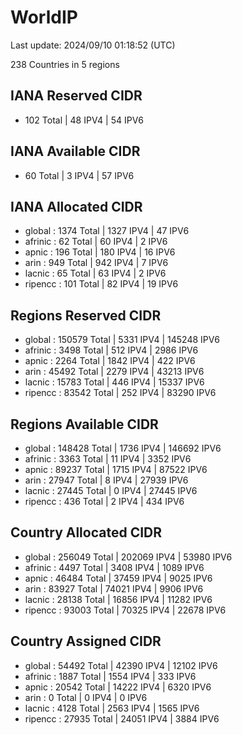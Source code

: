 # WorldIP

Last update: 2024/09/10 01:18:52 (UTC)

238 Countries in 5 regions

## IANA Reserved CIDR

- 102 Total | 48 IPV4 | 54 IPV6

## IANA Available CIDR

- 60 Total | 3 IPV4 | 57 IPV6

## IANA Allocated CIDR

- global : 1374 Total | 1327 IPV4 | 47 IPV6
- afrinic : 62 Total | 60 IPV4 | 2 IPV6
- apnic : 196 Total | 180 IPV4 | 16 IPV6
- arin : 949 Total | 942 IPV4 | 7 IPV6
- lacnic : 65 Total | 63 IPV4 | 2 IPV6
- ripencc : 101 Total | 82 IPV4 | 19 IPV6

## Regions Reserved CIDR

- global : 150579 Total | 5331 IPV4 | 145248 IPV6
- afrinic : 3498 Total | 512 IPV4 | 2986 IPV6
- apnic : 2264 Total | 1842 IPV4 | 422 IPV6
- arin : 45492 Total | 2279 IPV4 | 43213 IPV6
- lacnic : 15783 Total | 446 IPV4 | 15337 IPV6
- ripencc : 83542 Total | 252 IPV4 | 83290 IPV6

## Regions Available CIDR

- global : 148428 Total | 1736 IPV4 | 146692 IPV6
- afrinic : 3363 Total | 11 IPV4 | 3352 IPV6
- apnic : 89237 Total | 1715 IPV4 | 87522 IPV6
- arin : 27947 Total | 8 IPV4 | 27939 IPV6
- lacnic : 27445 Total | 0 IPV4 | 27445 IPV6
- ripencc : 436 Total | 2 IPV4 | 434 IPV6

## Country Allocated CIDR

- global : 256049 Total | 202069 IPV4 | 53980 IPV6
- afrinic : 4497 Total | 3408 IPV4 | 1089 IPV6
- apnic : 46484 Total | 37459 IPV4 | 9025 IPV6
- arin : 83927 Total | 74021 IPV4 | 9906 IPV6
- lacnic : 28138 Total | 16856 IPV4 | 11282 IPV6
- ripencc : 93003 Total | 70325 IPV4 | 22678 IPV6

## Country Assigned CIDR

- global : 54492 Total | 42390 IPV4 | 12102 IPV6
- afrinic : 1887 Total | 1554 IPV4 | 333 IPV6
- apnic : 20542 Total | 14222 IPV4 | 6320 IPV6
- arin : 0 Total | 0 IPV4 | 0 IPV6
- lacnic : 4128 Total | 2563 IPV4 | 1565 IPV6
- ripencc : 27935 Total | 24051 IPV4 | 3884 IPV6
